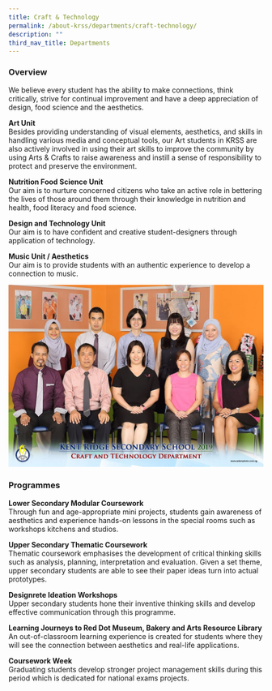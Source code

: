 ```yaml
---
title: Craft & Technology
permalink: /about-krss/departments/craft-technology/
description: ""
third_nav_title: Departments
---
```

### Overview

We believe every student has the ability to make connections, think critically, strive for continual improvement and have a deep appreciation of design, food science and the aesthetics.

**Art Unit**  
Besides providing understanding of visual elements, aesthetics, and skills in handling various media and conceptual tools, our Art students in KRSS are also actively involved in using their art skills to improve the community by using Arts & Crafts to raise awareness and instill a sense of responsibility to protect and preserve the environment.

**Nutrition Food Science Unit**  
Our aim is to nurture concerned citizens who take an active role in bettering the lives of those around them through their knowledge in nutrition and health, food literacy and food science.

**Design and Technology Unit**  
Our aim is to have confident and creative student-designers through application of technology.

**Music Unit / Aesthetics**  
Our aim is to provide students with an authentic experience to develop a connection to music.

![](/images/craft-and-technology-department-2-1024x731.jpg)

### Programmes

**Lower Secondary Modular Coursework**  
Through fun and age-appropriate mini projects, students gain awareness of aesthetics and experience hands-on lessons in the special rooms such as workshops kitchens and studios.

**Upper Secondary Thematic Coursework**  
Thematic coursework emphasises the development of critical thinking skills such as analysis, planning, interpretation and evaluation. Given a set theme, upper secondary students are able to see their paper ideas turn into actual prototypes.

**Designrete Ideation Workshops**  
Upper secondary students hone their inventive thinking skills and develop effective communication through this programme.

**Learning Journeys to Red Dot Museum, Bakery and Arts Resource Library**  
An out-of-classroom learning experience is created for students where they will see the connection between aesthetics and real-life applications.

**Coursework Week**  
Graduating students develop stronger project management skills during this period which is dedicated for national exams projects.